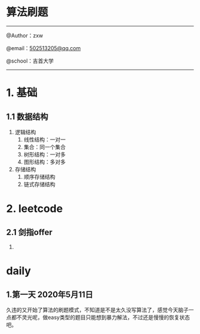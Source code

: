 # 算法刷题

------

@Author：zxw

@email：502513205@qq.com

@school：吉首大学

------

# 1. 基础

## 1.1 数据结构

1. 逻辑结构
   1. 线性结构：一对一
   2. 集合：同一个集合 
   3. 树形结构：一对多
   4. 图形结构：多对多
2. 存储结构
   1. 顺序存储结构
   2. 链式存储结构

# 2. leetcode

## 2.1 剑指offer

1. 

# daily

## 1.第一天 2020年5月11日

​	久违的又开始了算法的刷题模式，不知道是不是太久没写算法了，感觉今天脑子一点都不灵光呢，做easy类型的题目只能想到暴力解法，不过还是慢慢的恢复状态吧。